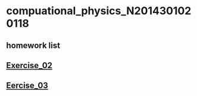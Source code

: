 # compuational_physics_N2014301020118
## homework list 
## [Exercise_02](https://www.zybuluo.com/mdeditor#513366)
## [Eercise_03](https://www.zybuluo.com/XF/note/513375)
